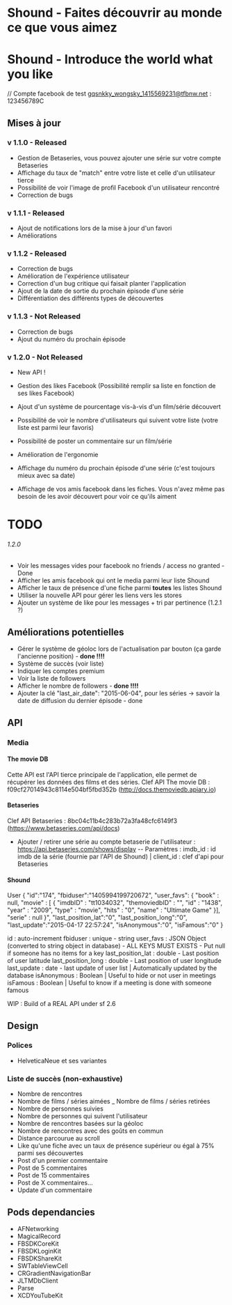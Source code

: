 Shound - Faites découvrir au monde ce que vous aimez
========
Shound - Introduce the world what you like
========

// Compte facebook de test
gqsnkky_wongsky_1415569231@tfbnw.net : 123456789C

## Mises à jour

### v 1.1.0 - Released

- Gestion de Betaseries, vous pouvez ajouter une série sur votre compte Betaseries
- Affichage du taux de "match" entre votre liste et celle d'un utilisateur tierce
- Possibilité de voir l'image de profil Facebook d'un utilisateur rencontré
- Correction de bugs

### v 1.1.1 - Released

- Ajout de notifications lors de la mise à jour d'un favori
- Améliorations

### v 1.1.2 - Released

- Correction de bugs
- Amélioration de l'expérience utilisateur
- Correction d'un bug critique qui faisait planter l'application
- Ajout de la date de sortie du prochain épisode d'une série
- Différentiation des différents types de découvertes

### v 1.1.3 - Not Released

- Correction de bugs
- Ajout du numéro du prochain épisode

### v 1.2.0 - Not Released

- New API !

- Gestion des likes Facebook (Possibilité remplir sa liste en fonction de ses likes Facebook)
- Ajout d'un système de pourcentage vis-à-vis d'un film/série découvert
- Possibilité de voir le nombre d'utilisateurs qui suivent votre liste (votre liste est parmi leur favoris)
- Possibilité de poster un commentaire sur un film/série
- Amélioration de l'ergonomie
- Affichage du numéro du prochain épisode d'une série (c'est toujours mieux avec sa date)
- Affichage de vos amis facebook dans les fiches. Vous n'avez même pas besoin de les avoir découvert pour voir ce qu'ils aiment

# TODO

###### 1.2.0
- Voir les messages vides pour facebook no friends / access no granted - Done
- Afficher les amis facebook qui ont le media parmi leur liste Shound
- Afficher le taux de présence d'une fiche parmi **toutes** les listes Shound
- Utiliser la nouvelle API pour gérer les liens vers les stores
- Ajouter un système de like pour les messages + tri par pertinence (1.2.1 ?)

## Améliorations potentielles
- Gérer le système de géoloc lors de l'actualisation par bouton (ça garde l'ancienne position) - **done !!!!**
- Système de succès (voir liste) 
- Indiquer les comptes premium
- Voir la liste de followers
- Afficher le nombre de followers - **done !!!!**
- Ajouter la clé "last_air_date": "2015-06-04", pour les séries -> savoir la date de diffusion du dernier épisode - done

## API

### Media

#### The movie DB
Cette API est l'API tierce principale de l'application, elle permet de récupérer les données des films et des séries.
Clef API The movie DB : f09cf27014943c8114e504bf5fbd352b (http://docs.themoviedb.apiary.io)

#### Betaseries
Clef API Betaseries : 8bc04c11b4c283b72a3fa48cfc6149f3 (https://www.betaseries.com/api/docs)
- Ajouter / retirer une série au compte betaserie de l'utilisateur : https://api.betaseries.com/shows/display
-- Paramètres : imdb_id : id imdb de la série (fournie par l'API de Shound) | client_id : clef d'api pour Betaseries

#### Shound
User
{
    "id":"174",
    "fbiduser":"1405994199720672",
    "user_favs":
                {
                    "book" : null, 
                    "movie" : [
                        {
                            "imdbID" : "tt1034032",
                            "themoviedbID" : "", 
                            "id" : "1438",
                            "year" : "2009",
                            "type" : "movie",
                            "hits" : "0",
                            "name" : "Ultimate Game"
                        }],
                    "serie" : null
                }",
    "last_position_lat":"0",
    "last_position_long":"0",
    "last_update":"2015-04-17 22:57:24",
    "isAnonymous":"0",
    "isFamous":"0"
}

id : auto-increment
fbiduser : unique - string
user_favs : JSON Object (converted to string object in database) - ALL KEYS MUST EXISTS - Put null if someone has no items for a key
last_position_lat : double - Last position of user latitude
last_position_long : double - Last position of user longitude
last_update : date - last update of user list | Automatically updated by the database
isAnonymous : Boolean | Useful to hide or not user in meetings
isFamous : Boolean | Useful to know if a meeting is done with someone famous

WIP : Build of a REAL API under sf 2.6


## Design 
### Polices 
- HelveticaNeue et ses variantes



### Liste de succès (non-exhaustive)
- Nombre de rencontres
- Nombre de films / séries aimées
_ Nombre de films / séries retirées
- Nombre de personnes suivies
- Nombre de personnes qui suivent l'utilisateur
- Nombre de rencontres basées sur la géoloc
- Nombre de rencontres avec des goûts en commun
- Distance parcourue au scroll
- Like qu'une fiche avec un taux de présence supérieur ou égal à 75% parmi ses découvertes
- Post d'un premier commentaire
- Post de 5 commentaires
- Post de 15 commentaires
- Post de X commentaires...
- Update d'un commentaire

## Pods dependancies

- AFNetworking
- MagicalRecord
- FBSDKCoreKit
- FBSDKLoginKit
- FBSDKShareKit
- SWTableViewCell
- CRGradientNavigationBar
- JLTMDbClient 
- Parse
- XCDYouTubeKit